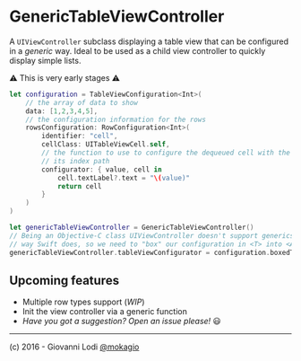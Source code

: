 # GenericTableViewController

A `UIViewController` subclass displaying a table view that can be configured
in a _generic_ way. Ideal to be used as a child view controller to quickly
display simple lists.

⚠️ This is very early stages ⚠️

```swift
let configuration = TableViewConfiguration<Int>(
	// the array of data to show
	data: [1,2,3,4,5],
	// the configuration information for the rows
	rowsConfiguration: RowConfiguration<Int>(
		identifier: "cell",
		cellClass: UITableViewCell.self,
		// the function to use to configure the dequeued cell with the value for
		// its index path
		configurator: { value, cell in
			cell.textLabel?.text = "\(value)"
			return cell
		}
	)
)

let genericTableViewController = GenericTableViewController()
// Being an Objective-C class UIViewController doesn't support generics the
// way Swift does, so we need to "box" our configuration in <T> into <Any>.
genericTableViewController.tableViewConfigurator = configuration.boxedToAny()
```

## Upcoming features

- Multiple row types support (_WIP_)
- Init the view controller via a generic function
- _Have you got a suggestion? Open an issue please!_ 😃

---

(c) 2016 - Giovanni Lodi [@mokagio](https://twitter.com/mokagio)
